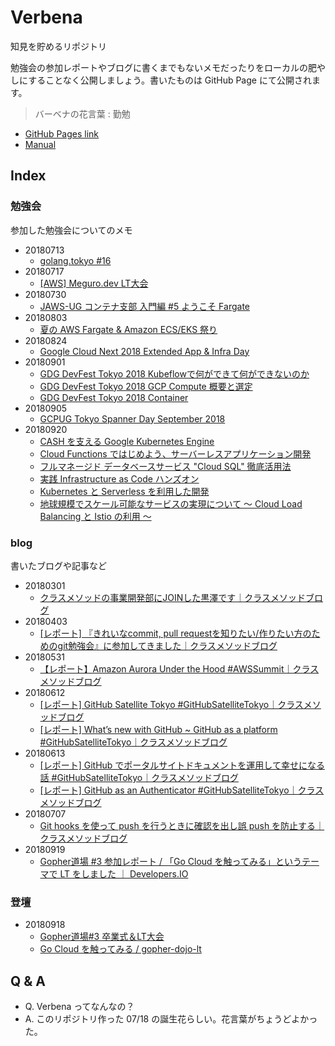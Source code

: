 # Verbena

知見を貯めるリポジトリ

勉強会の参加レポートやブログに書くまでもないメモだったりをローカルの肥やしにすることなく公開しましょう。書いたものは GitHub Page にて公開されます。

> バーベナの花言葉 : 勤勉

* [GitHub Pages link](https://d-kuro.github.io/verbena/)
* [Manual](./manual/README.md)

## Index

### 勉強会

参加した勉強会についてのメモ

* 20180713
  * [golang.tokyo #16](./study_group/20180713_golang_tokyo.md)
* 20180717
  * [[AWS] Meguro.dev LT大会](./study_group/20180717_meguro_dev.md)
* 20180730
  * [JAWS-UG コンテナ支部 入門編 #5 ようこそ Fargate](./study_group/20180730_jawsug_container.md)
* 20180803
  * [夏の AWS Fargate & Amazon ECS/EKS 祭り](./study_group/20180803_aws_seminar_fargate_eks.md)
* 20180824
  * [Google Cloud Next 2018 Extended App & Infra Day](./study_group/20180824_google_cloud_next2018_extended_appandInfra_day.md)
* 20180901
  * [GDG DevFest Tokyo 2018 Kubeflowで何ができて何ができないのか](./study_group/20180901_gdg_dev_fest_kubeflow.md)
  * [GDG DevFest Tokyo 2018 GCP Compute 概要と選定](./study_group/20180901_gdg_dev_fest_gcp_compute.md)
  * [GDG DevFest Tokyo 2018 Container](./study_group/20180901_gdg_dev_fest_container.md)
* 20180905
  * [GCPUG Tokyo Spanner Day September 2018](./study_group/20180905_gcpug_spanner.md)
* 20180920
  * [CASH を支える Google Kubernetes Engine](./study_group/20180920_cach_gke.md)
  * [Cloud Functions ではじめよう、サーバーレスアプリケーション開発](./study_group/20180920_cloud_functions.md)
  * [フルマネージド データベースサービス "Cloud SQL" 徹底活用法](./study_group/20180920_cloud_sql.md)
  * [実践 Infrastructure as Code ハンズオン](./study_group/20180920_iac.md)
  * [Kubernetes と Serverless を利用した開発](./study_group/20180920_kubernetes_serverless.md)
  * [地球規模でスケール可能なサービスの実現について 〜 Cloud Load Balancing と Istio の利用 〜](./study_group/20180920_load_barancer.md)

### blog

書いたブログや記事など

* 20180301
  * [クラスメソッドの事業開発部にJOINした黒澤です｜クラスメソッドブログ](https://dev.classmethod.jp/etc/kurosawa-join-20180301/)
* 20180403
  * [\[レポート\] 『きれいなcommit, pull requestを知りたい/作りたい方のためのgit勉強会』に参加してきました｜クラスメソッドブログ](https://dev.classmethod.jp/study_meeting/git-workshop-20180327/)
* 20180531
  * [【レポート】Amazon Aurora Under the Hood #AWSSummit｜クラスメソッドブログ](https://dev.classmethod.jp/cloud/aws/amazon-aurora-under-the-hood-awssummit/)
* 20180612
  * [\[レポート\] GitHub Satellite Tokyo #GitHubSatelliteTokyo｜クラスメソッドブログ](https://dev.classmethod.jp/etc/github-satellite-tokyo-2018/)
  * [\[レポート\] What’s new with GitHub ~ GitHub as a platform #GitHubSatelliteTokyo｜クラスメソッドブログ](https://dev.classmethod.jp/event/whats-new-with-github/)
* 20180613
  * [\[レポート\] GitHub でポータルサイトドキュメントを運用して幸せになる話 #GitHubSatelliteTokyo｜クラスメソッドブログ](https://dev.classmethod.jp/event/github-lt-tournament-githubpages/)
  * [\[レポート\] GitHub as an Authenticator #GitHubSatelliteTokyo｜クラスメソッドブログ](https://dev.classmethod.jp/event/github-as-an-authenticator/)
* 20180707
  * [Git hooks を使って push を行うときに確認を出し誤 push を防止する｜クラスメソッドブログ](https://dev.classmethod.jp/tool/git/git-hook-pre-push/)
* 20180919
  * [Gopher道場 #3 参加レポート / 「Go Cloud を触ってみる」というテーマで LT をしました ｜ Developers.IO](https://dev.classmethod.jp/go/gopher-dojo/)

### 登壇

* 20180918
  * [Gopher道場#3 卒業式＆LT大会](https://mercari.connpass.com/event/101178/)
  * [Go Cloud を触ってみる / gopher-dojo-lt](https://speakerdeck.com/daikurosawa/gopher-dojo-lt) 

## Q & A

* Q. Verbena ってなんなの？
* A. このリポジトリ作った 07/18 の誕生花らしい。花言葉がちょうどよかった。
